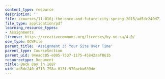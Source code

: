 ```yaml
---
content_type: resource
description: ''
file: /courses/11-016j-the-once-and-future-city-spring-2015/ad5dc240d718758a013f970acba630de_MIT11_016JS15_Change.pdf
file_type: application/pdf
learning_resource_types:
- Assignments
license: https://creativecommons.org/licenses/by-nc-sa/4.0/
ocw_type: OCWFile
parent_title: 'Assignment 3: Your Site Over Time'
parent_type: CourseSection
parent_uid: 94eadc85-e005-7537-1175-45842aaf061b
resourcetype: Document
title: Back Bay in 1887
uid: ad5dc240-d718-758a-013f-970acba630de
---
```

